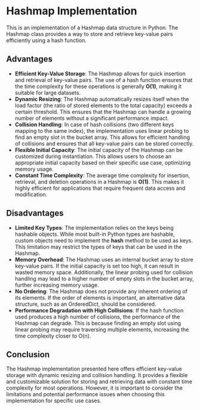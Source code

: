 # Hashmap Implementation
This is an implementation of a Hashmap data structure in Python. The Hashmap class provides a way to store and retrieve key-value pairs efficiently using a hash function.

## Advantages
* **Efficient Key-Value Storage**: The Hashmap allows for quick insertion and retrieval of key-value pairs. The use of a hash function ensures that the time complexity for these operations is generally **O(1)**, making it suitable for large datasets.
* **Dynamic Resizing**: The Hashmap automatically resizes itself when the load factor (the ratio of stored elements to the total capacity) exceeds a certain threshold. This ensures that the Hashmap can handle a growing number of elements without a significant performance impact.
* **Collision Handling**: In case of hash collisions (two different keys mapping to the same index), the implementation uses linear probing to find an empty slot in the bucket array. This allows for efficient handling of collisions and ensures that all key-value pairs can be stored correctly.
* **Flexible Initial Capacity**: The initial capacity of the Hashmap can be customized during instantiation. This allows users to choose an appropriate initial capacity based on their specific use case, optimizing memory usage.
* **Constant Time Complexity**: The average time complexity for insertion, retrieval, and deletion operations in a Hashmap is **O(1)**. This makes it highly efficient for applications that require frequent data access and modification.

## Disadvantages
* **Limited Key Types**: The implementation relies on the keys being hashable objects. While most built-in Python types are hashable, custom objects need to implement the __hash__ method to be used as keys. This limitation may restrict the types of keys that can be used in the Hashmap.
* **Memory Overhead**: The Hashmap uses an internal bucket array to store key-value pairs. If the initial capacity is set too high, it can result in wasted memory space. Additionally, the linear probing used for collision handling may lead to a higher number of empty slots in the bucket array, further increasing memory usage.
* **No Ordering**: The Hashmap does not provide any inherent ordering of its elements. If the order of elements is important, an alternative data structure, such as an OrderedDict, should be considered.
* **Performance Degradation with High Collisions**: If the hash function used produces a high number of collisions, the performance of the Hashmap can degrade. This is because finding an empty slot using linear probing may require traversing multiple elements, increasing the time complexity closer to O(n).

## Conclusion
The Hashmap implementation presented here offers efficient key-value storage with dynamic resizing and collision handling. It provides a flexible and customizable solution for storing and retrieving data with constant time complexity for most operations. However, it is important to consider the limitations and potential performance issues when choosing this implementation for specific use cases.